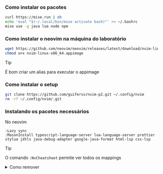 ### Como instalar os pacotes
```bash
curl https://mise.run | sh
echo 'eval "$(~/.local/bin/mise activate bash)"' >> ~/.bashrc
mise use -g java lua node npm
```

### Como instalar o neovim na máquina do laboratório
```bash
wget https://github.com/neovim/neovim/releases/latest/download/nvim-linux-x86_64.appimage
chmod u+x nvim-linux-x86_64.appimage
```
> [!TIP]
> É bom criar um alias para executar o appimage

### Como instalar o setup
```bash
git clone https://github.com/guifersv/nvim-p2.git ~/.config/nvim
rm -rf ~/.config/nvim/.git
```

### Instalando os pacotes necessários
No neovim
```nvim
:Lazy sync
:MasonInstall typescript-language-server lua-language-server prettier stylua jdtls java-debug-adapter google-java-format html-lsp css-lsp
```

> [!TIP]
> O comando `:NvCheatsheet` permite ver todos os mappings

<details>

<summary>Como remover</summary>

```bash
rm -rf ~/.config/nvim ~/.local/share/nvim ~/.cache/nvim
```

</details>
